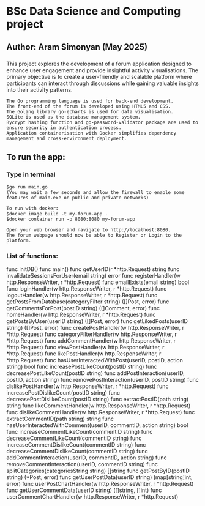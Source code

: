 # BSc Data Science and Computing project

## Author: Aram Simonyan (May 2025)
###
This project explores the development of a forum application designed to enhance user engagement and provide insightful activity visualisations. The primary objective is to create a user-friendly and scalable platform where participants can interact through discussions while gaining valuable insights into their activity patterns.

    The Go programming language is used for back-end development.
    The front-end of the forum is developed using HTML5 and CSS.
    The Golang library go-echarts is used for data visualisation.
    SQLite is used as the database management system.
    Bycrypt hashing function and go-password-validator package are used to ensure security in authentication process.
    Application containerisation with Docker simplifies dependency management and cross-environment deployment.

## To run the app:
### Type in terminal 
    $go run main.go   
    (You may wait a few seconds and allow the firewall to enable some features of main.exe on public and private networks)

    To run with docker:
    $docker image build -t my-forum-app .  
    $docker container run -p 8080:8080 my-forum-app

    Open your web browser and navigate to http://localhost:8080.
    The forum webpage should now be able to Register or Login to the platform.


### List of functions:

func initDB()
func main()
func getUserID(r *http.Request) string 
func invalidateSessionsForUser(email string) error
func registerHandler(w http.ResponseWriter, r *http.Request)
func emailExists(email string) bool
func loginHandler(w http.ResponseWriter, r *http.Request)
func logoutHandler(w http.ResponseWriter, r *http.Request)
func getPostsFromDatabase(categoryFilter string) ([]Post, error) 
func getCommentsForPost(postID string) ([]Comment, error) 
func homeHandler(w http.ResponseWriter, r *http.Request)
func getPostsByUser(userID string) ([]Post, error)
func getLikedPosts(userID string) ([]Post, error) 
func createPostHandler(w http.ResponseWriter, r *http.Request)
func categoryFilterHandler(w http.ResponseWriter, r *http.Request)
func addCommentHandler(w http.ResponseWriter, r *http.Request)
func viewPostHandler(w http.ResponseWriter, r *http.Request)
func likePostHandler(w http.ResponseWriter, r *http.Request)
func hasUserInteractedWithPost(userID, postID, action string) bool 
func increasePostLikeCount(postID string)
func decreasePostLikeCount(postID string)
func addPostInteraction(userID, postID, action string) 
func removePostInteraction(userID, postID string)
func dislikePostHandler(w http.ResponseWriter, r *http.Request)
func increasePostDislikeCount(postID string) 
func decreasePostDislikeCount(postID string)
func extractPostID(path string) string 
func likeCommentHandler(w http.ResponseWriter, r *http.Request) 
func dislikeCommentHandler(w http.ResponseWriter, r *http.Request)
func extractCommentID(path string) string
func hasUserInteractedWithComment(userID, commentID, action string) bool 
func increaseCommentLikeCount(commentID string) 
func decreaseCommentLikeCount(commentID string)
func increaseCommentDislikeCount(commentID string) 
func decreaseCommentDislikeCount(commentID string) 
func addCommentInteraction(userID, commentID, action string) 
func removeCommentInteraction(userID, commentID string) 
func splitCategories(categoriesString string) []string
func getPostByID(postID string) (*Post, error)
func getUserPostData(userID string) (map[string]int, error)
func userPostChartHandler(w http.ResponseWriter, r *http.Request) 
func getUserCommentData(userID string) ([]string, []int)
func userCommentChartHandler(w http.ResponseWriter, r *http.Request)